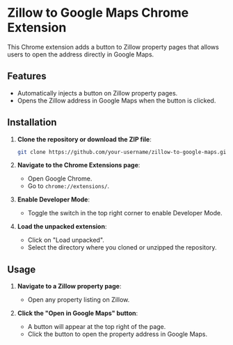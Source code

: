 # Zillow to Google Maps Chrome Extension

This Chrome extension adds a button to Zillow property pages that allows users to open the address directly in Google Maps.

## Features

- Automatically injects a button on Zillow property pages.
- Opens the Zillow address in Google Maps when the button is clicked.

## Installation

1. **Clone the repository or download the ZIP file**:
    ```sh
    git clone https://github.com/your-username/zillow-to-google-maps.git
    ```

2. **Navigate to the Chrome Extensions page**:
    - Open Google Chrome.
    - Go to `chrome://extensions/`.

3. **Enable Developer Mode**:
    - Toggle the switch in the top right corner to enable Developer Mode.

4. **Load the unpacked extension**:
    - Click on "Load unpacked".
    - Select the directory where you cloned or unzipped the repository.

## Usage

1. **Navigate to a Zillow property page**:
    - Open any property listing on Zillow.

2. **Click the "Open in Google Maps" button**:
    - A button will appear at the top right of the page.
    - Click the button to open the property address in Google Maps.
